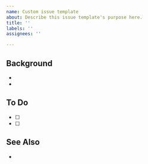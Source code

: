 ```yaml
---
name: Custom issue template
about: Describe this issue template's purpose here.
title: ''
labels: ''
assignees: ''

---
```


## Background
-
-

## To Do
- [ ] 
- [ ]

## See Also
-
